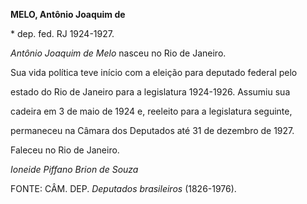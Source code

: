 **MELO, Antônio Joaquim de**



\* dep. fed. RJ 1924-1927.



*Antônio Joaquim de Melo* nasceu no Rio de Janeiro.



Sua vida política teve início com a eleição para deputado federal pelo

estado do Rio de Janeiro para a legislatura 1924-1926. Assumiu sua

cadeira em 3 de maio de 1924 e, reeleito para a legislatura seguinte,

permaneceu na Câmara dos Deputados até 31 de dezembro de 1927.



Faleceu no Rio de Janeiro.



*Ioneide Piffano Brion de Souza*



FONTE: CÂM. DEP. *Deputados brasileiros* (1826-1976).

